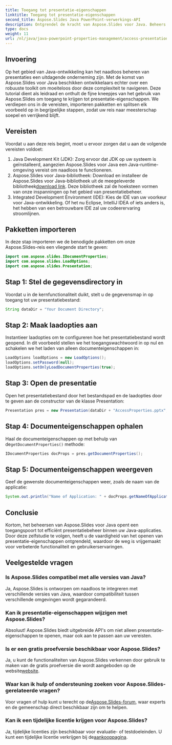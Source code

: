 ```yaml
---
title: Toegang tot presentatie-eigenschappen
linktitle: Toegang tot presentatie-eigenschappen
second_title: Aspose.Slides Java PowerPoint-verwerkings-API
description: Ontgrendel de kracht van Aspose.Slides voor Java. Beheers presentatiebeheer met deze tutorial. Moeiteloos toegang krijgen tot presentatie-eigenschappen, deze wijzigen en verbeteren.
type: docs
weight: 11
url: /nl/java/java-powerpoint-properties-management/access-presentation-properties/
---
```

## Invoering
Op het gebied van Java-ontwikkeling kan het naadloos beheren van presentaties een uitdagende onderneming zijn. Met de komst van Aspose.Slides voor Java beschikken ontwikkelaars echter over een robuuste toolkit om moeiteloos door deze complexiteit te navigeren. Deze tutorial dient als leidraad en onthult de fijne kneepjes van het gebruik van Aspose.Slides om toegang te krijgen tot presentatie-eigenschappen. We verdiepen ons in de vereisten, importeren pakketten en splitsen elk voorbeeld op in begrijpelijke stappen, zodat uw reis naar meesterschap soepel en verrijkend blijft.
## Vereisten
Voordat u aan deze reis begint, moet u ervoor zorgen dat u aan de volgende vereisten voldoet:
1. Java Development Kit (JDK): Zorg ervoor dat JDK op uw systeem is geïnstalleerd, aangezien Aspose.Slides voor Java een Java-runtime-omgeving vereist om naadloos te functioneren.
2. Aspose.Slides voor Java-bibliotheek: Download en installeer de Aspose.Slides voor Java-bibliotheek uit de meegeleverde bibliotheek[download link](https://releases.aspose.com/slides/java/). Deze bibliotheek zal de hoeksteen vormen van onze inspanningen op het gebied van presentatiebeheer.
3. Integrated Development Environment (IDE): Kies de IDE van uw voorkeur voor Java-ontwikkeling. Of het nu Eclipse, IntelliJ IDEA of iets anders is, het hebben van een betrouwbare IDE zal uw codeerervaring stroomlijnen.

## Pakketten importeren
In deze stap importeren we de benodigde pakketten om onze Aspose.Slides-reis een vliegende start te geven:
```java
import com.aspose.slides.IDocumentProperties;
import com.aspose.slides.LoadOptions;
import com.aspose.slides.Presentation;

```
## Stap 1: Stel de gegevensdirectory in
Voordat u in de kernfunctionaliteit duikt, stelt u de gegevensmap in op toegang tot uw presentatiebestand:
```java
String dataDir = "Your Document Directory";
```
## Stap 2: Maak laadopties aan
Instantieer laadopties om te configureren hoe het presentatiebestand wordt geopend. In dit voorbeeld stellen we het toegangswachtwoord in op nul en schakelen we het laden van alleen documenteigenschappen in:
```java
LoadOptions loadOptions = new LoadOptions();
loadOptions.setPassword(null);
loadOptions.setOnlyLoadDocumentProperties(true);
```
## Stap 3: Open de presentatie
Open het presentatiebestand door het bestandspad en de laadopties door te geven aan de constructor van de klasse Presentation:
```java
Presentation pres = new Presentation(dataDir + "AccessProperties.pptx", loadOptions);
```
## Stap 4: Documenteigenschappen ophalen
 Haal de documenteigenschappen op met behulp van de`getDocumentProperties()` methode:
```java
IDocumentProperties docProps = pres.getDocumentProperties();
```
## Stap 5: Documenteigenschappen weergeven
Geef de gewenste documenteigenschappen weer, zoals de naam van de applicatie:
```java
System.out.println("Name of Application: " + docProps.getNameOfApplication());
```

## Conclusie
Kortom, het beheersen van Aspose.Slides voor Java opent een toegangspoort tot efficiënt presentatiebeheer binnen uw Java-applicaties. Door deze zelfstudie te volgen, heeft u de vaardigheid van het openen van presentatie-eigenschappen ontgrendeld, waardoor de weg is vrijgemaakt voor verbeterde functionaliteit en gebruikerservaringen.
## Veelgestelde vragen
### Is Aspose.Slides compatibel met alle versies van Java?
Ja, Aspose.Slides is ontworpen om naadloos te integreren met verschillende versies van Java, waardoor compatibiliteit tussen verschillende omgevingen wordt gegarandeerd.
### Kan ik presentatie-eigenschappen wijzigen met Aspose.Slides?
Absoluut! Aspose.Slides biedt uitgebreide API's om niet alleen presentatie-eigenschappen te openen, maar ook aan te passen aan uw vereisten.
### Is er een gratis proefversie beschikbaar voor Aspose.Slides?
 Ja, u kunt de functionaliteiten van Aspose.Slides verkennen door gebruik te maken van de gratis proefversie die wordt aangeboden op de website[website](https://releases.aspose.com/).
### Waar kan ik hulp of ondersteuning zoeken voor Aspose.Slides-gerelateerde vragen?
 Voor vragen of hulp kunt u terecht op de[Aspose.Slides-forum](https://forum.aspose.com/c/slides/11), waar experts en de gemeenschap direct beschikbaar zijn om te helpen.
### Kan ik een tijdelijke licentie krijgen voor Aspose.Slides?
 Ja, tijdelijke licenties zijn beschikbaar voor evaluatie- of testdoeleinden. U kunt een tijdelijke licentie verkrijgen bij de[aankooppagina](https://purchase.aspose.com/temporary-license/).